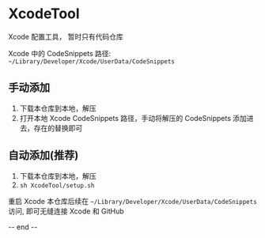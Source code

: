 # XcodeTool

Xcode 配置工具， 暂时只有代码仓库

Xcode 中的 CodeSnippets 路径: `~/Library/Developer/Xcode/UserData/CodeSnippets`

## 手动添加

1. 下载本仓库到本地，解压
2. 打开本地 Xcode CodeSnippets 路径，手动将解压的 CodeSnippets 添加进去，存在的替换即可

## 自动添加(推荐)

1. 下载本仓库到本地，解压
2. `sh XcodeTool/setup.sh`

重启 Xcode
本仓库后续在 `~/Library/Developer/Xcode/UserData/CodeSnippets` 访问, 即可无缝连接 Xcode 和 GitHub

-- end --



